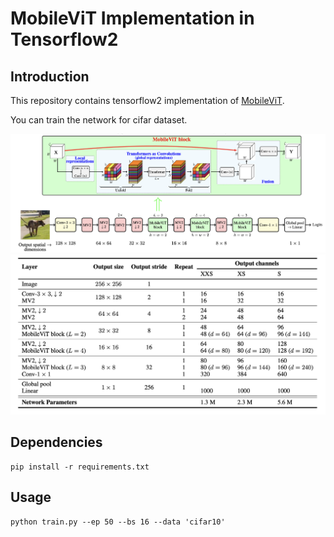 # MobileViT Implementation in Tensorflow2

## Introduction
This repository contains tensorflow2 implementation of [MobileViT](https://arxiv.org/abs/2110.02178).

You can train the network for cifar dataset.


![arch]('./../img/arch.png)
![table]('./../img/table1.png)

## Dependencies
```
pip install -r requirements.txt
```
## Usage
```
python train.py --ep 50 --bs 16 --data 'cifar10'
```




